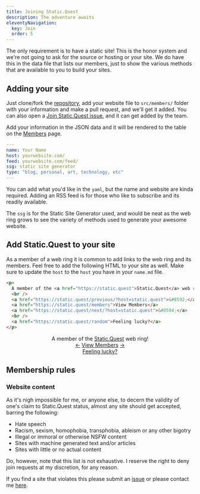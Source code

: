 ```yaml
---
title: Joining Static.Quest
description: The adventure awaits
eleventyNavigation:
  key: Join
  order: 5
---
```


The only requirement is to have a static site! This is the honor system and we're not going to ask for the source or hosting or your site. We do have this in the data file that lists our members, just to show the various methods that are available to you to build your sites.

## Adding your site

Just clone/fork the [repository](https://github.com/cjerrington/StaticQuest), add your website file to `src/members/` folder with your information and make a pull request, and we'll get it added. You can also open a [Join Static.Quest issue](https://github.com/cjerrington/StaticQuest/issues/new/choose), and it can get added by the team.

Add your information in the JSON data and it will be rendered to the table on the [Members](/members) page.

```yaml
---
name: Your Name
host: yourwebsite.com/
feed: yourwebsite.com/feed/
ssg: static site generator
type: "blog, personal, art, technology, etc"
---
```

You can add what you'd like in the `yaml`, but the name and website are kinda required. Adding an RSS feed is for those who like to subscribe and its readily available.

The `ssg` is for the Static Site Generator used, and would be neat as the web ring grows to see the variety of methods used to generate your awesome website.

## Add Static.Quest to your site

As a member of a web ring it is common to add links to the web ring and its members. Feel free to add the following HTML to your site as well. Make sure to update the `host` to the `host` you have in your `name.md` file.

```html
<p>
  A member of the <a href="https://static.quest">Static.Quest</a> web ring! 
  <br />
  <a href="https://static.quest/previous/?host=static.quest">&#8592;</a>
  <a href="https://static.quest/members">View Members</a>
  <a href="https://static.quest/next/?host=static.quest">&#8594;</a>
  <br />
  <a href="https://static.quest/random">Feeling lucky?</a>
</p>
```

<div style="text-align: center;">

  A member of the [Static.Quest](https://static.quest) web ring!
  <br />
  [&#8592;](/previous/?host=static.quest)
  [View Members](/members)
  [&#8594;](/next/?host=static.quest)
  <br />
  [Feeling lucky?](https://static.quest/random)

</div>

## Membership rules

### Website content

As it's nigh impossible for me, or anyone else, to decern the validity of one's claim to Static.Quest status, almost any site should get accepted, barring the following:

- Hate speech
- Racism, sexism, homophobia, transphobia, ableism or any other bigotry
- Illegal or immoral or otherwise NSFW content
- Sites with machine generated text and/or articles
- Sites with little or no actual content

Do, however, note that this list is not exhaustive. I reserve the right to deny join requests at my discretion, for any reason.

If you find a site that violates this please submit an [issue](https://github.com/cjerrington/StaticQuest/issues/new/choose) or please contact me [here](/contact).
